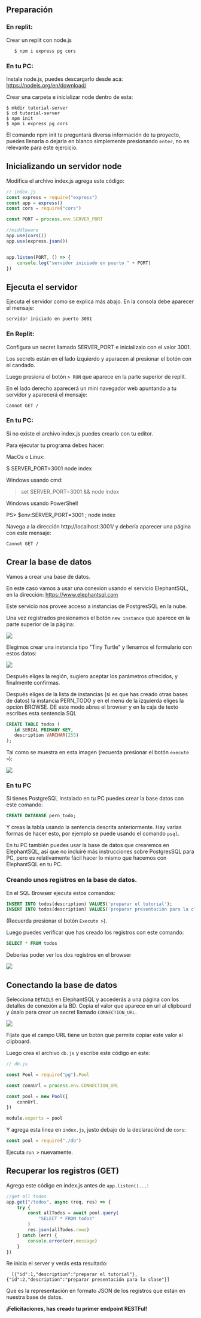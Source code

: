 ## Preparación

### En replit:

Crear un replit con node.js

```
   $ npm i express pg cors
```

### En tu PC:

Instala node.js, puedes descargarlo desde acá: https://nodejs.org/en/download/

Crear una carpeta e inicializar node dentro de esta:

  ```
  $ mkdir tutorial-server
  $ cd tutorial-server
  $ npm init
  $ npm i express pg cors
  ```
  
El comando npm init te preguntará diversa información de tu proyecto, puedes llenarla o dejarla en blanco simplemente presionando `enter`, no es relevante para este ejercicio.

## Inicializando un servidor node

Modifica el archivo index.js agrega este código:

  
```javascript
// index.js
const express = require("express")
const app = express()
const cors = require("cors")

const PORT = process.env.SERVER_PORT

//middleware
app.use(cors())
app.use(express.json())


app.listen(PORT, () => {
	console.log("servidor iniciado en puerto " + PORT)
})
```

## Ejecuta el servidor

Ejecuta el servidor como se explica más abajo. En la consola debe aparecer el mensaje:

    servidor iniciado en puerto 3001



### En Replit:

Configura un secret llamado SERVER_PORT e inicializalo con el valor 3001.

Los secrets están en el lado izquierdo y aparacen al presionar el botón con el candado.

Luego presiona el botón `> RUN` que aparece en la parte superior de replit.

En el lado derecho aparecerá un mini navegador web apuntando a tu servidor y aparecerá el mensaje:

    Cannot GET /
    

### En tu PC:

Si no existe el archivo index.js puedes crearlo con tu editor.

Para ejecutar tu programa debes hacer:

MacOs o Linux:

  $ SERVER_PORT=3001 node index

Windows usando cmd:

  > set SERVER_PORT=3001 && node index

Windows usando PowerShell

  PS> $env:SERVER_PORT=3001 ; node index

Navega a la dirección http://localhost:3001/ y debería aparecer una página con este mensaje:

    Cannot GET /

## Crear la base de datos

Vamos a crear una base de datos.

En este caso vamos a usar una conexion usando el servicio ElephantSQL, en la dirección: https://www.elephantsql.com

Este servicio nos provee acceso a instancias de PostgresSQL en la nube.

Una vez registrados presionamos el botón `new instance` que aparece en la parte superior de la página:

![](new-instance.png)

Elegimos crear una instancia tipo "Tiny Turtle" y llenamos el formulario con estos datos:

![](turtle-instance.jpg)

Después eliges la región, sugiero aceptar los parámetros ofrecidos, y finalmente confirmas.

Después eliges de la lista de instancias (si es que has creado otras bases de datos) la instancia PERN_TODO y en el menú de la izquierda eliges la opción BROWSE. DE este modo abres el browser y en la caja de texto escribes esta sentencia SQL

```SQL
CREATE TABLE todos (
   id SERIAL PRIMARY KEY,
   description VARCHAR(255)
);
```

Tal como se muestra en esta imagen (recuerda presionar el botón `execute >`):

![](browser.png)


### En tu PC

Si tienes PostgreSQL instalado en tu PC puedes crear la base datos con este comando:

```SQL
CREATE DATABASE pern_todo;
```

Y creas la tabla usando la sentencia descrita anteriormente.
Hay varias formas de hacer esto, por ejemplo se puede usando el comando `psql`.

En tu PC también puedes usar la base de datos que crearemos en ElephantSQL, así que no incluiré más instrucciones sobre PostgresSQL para PC, pero es relativamente fácil hacer lo mismo que hacemos con ElephantSQL en tu PC.

### Creando unos registros en la base de datos.

En el SQL Browser ejecuta estos comandos:

```SQL
INSERT INTO todos(description) VALUES('preparar el tutorial');
INSERT INTO todos(description) VALUES('preparar presentación para la clase');
```

(Recuerda presionar el botón `Execute >`).

Luego puedes verificar que has creado los registros con este comando:

```SQL
SELECT * FROM todos
```

Deberias poder ver los dos registros en el browser

![](select1.png)

## Conectando la base de datos

Selecciona `DETAILS` en ElephantSQL y accederás a una página con los detalles de conexión a la BD. Copia el valor que aparece en url al clipboard y úsalo para crear un secret llamado `CONNECTION_URL`.

![](details.png)

Fíjate que el campo URL tiene un botón que permite copiar este valor al clipboard.

Luego crea el archivo `db.js` y escribe este código en este:

```javascript
// db.js

const Pool = require("pg").Pool

const connUrl = process.env.CONNECTION_URL

const pool = new Pool({
    connUrl,
})

module.exports = pool
```

Y agrega esta linea en `index.js`, justo debajo de la declaraciónd de `cors`:

```javascript
const pool = require("./db")
```

Ejecuta `run >` nuevamente.

## Recuperar los registros (GET)

Agrega este código en index.js antes de `app.listen()...`:

```javascript
//get all todos
app.get("/todos", async (req, res) => {
    try {
        const allTodos = await pool.query(
            "SELECT * FROM todos"
        )
        res.json(allTodos.rows)
    } catch (err) {
        console.error(err.message)
    }
})

```

Re inicia el server y verás esta resultado:

```
  [{"id":1,"description":"preparar el tutorial"},{"id":2,"description":"preparar presentación para la clase"}]
```

Que es la representación en formato JSON de los registros que están en nuestra base de datos.

**¡Felicitaciones, has creado tu primer endpoint RESTFul!**



